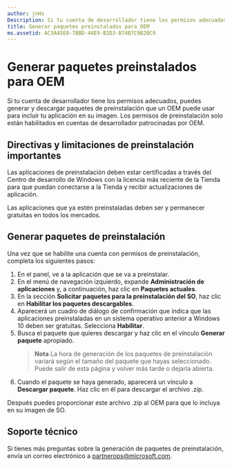 ```yaml
---
author: jnHs
Description: Si tu cuenta de desarrollador tiene los permisos adecuados, puedes generar y descargar paquetes de preinstalación que un OEM puede usar para incluir tu aplicación en su imagen.
title: Generar paquetes preinstalados para OEM
ms.assetid: AC3A45E8-7BBD-44E9-B2D3-B74B7C9B2BC9
---
```


# Generar paquetes preinstalados para OEM


Si tu cuenta de desarrollador tiene los permisos adecuados, puedes generar y descargar paquetes de preinstalación que un OEM puede usar para incluir tu aplicación en su imagen. Los permisos de preinstalación solo están habilitados en cuentas de desarrollador patrocinadas por OEM.

## Directivas y limitaciones de preinstalación importantes


Las aplicaciones de preinstalación deben estar certificadas a través del Centro de desarrollo de Windows con la licencia más reciente de la Tienda para que puedan conectarse a la Tienda y recibir actualizaciones de aplicación.

Las aplicaciones que ya estén preinstaladas deben ser y permanecer gratuitas en todos los mercados.

## Generar paquetes de preinstalación


Una vez que se habilite una cuenta con permisos de preinstalación, completa los siguientes pasos:

1.  En el panel, ve a la aplicación que se va a preinstalar.
2.  En el menú de navegación izquierdo, expande **Administración de aplicaciones** y, a continuación, haz clic en **Paquetes actuales**.
3.  En la sección **Solicitar paquetes para la preinstalación del SO**, haz clic en **Habilitar los paquetes descargables**.
4.  Aparecerá un cuadro de diálogo de confirmación que indica que las aplicaciones preinstaladas en un sistema operativo anterior a Windows 10 deben ser gratuitas. Selecciona **Habilitar**.
5.  Busca el paquete que quieres descargar y haz clic en el vínculo **Generar paquete** apropiado.
    > **Nota**  La hora de generación de los paquetes de preinstalación variará según el tamaño del paquete que hayas seleccionado. Puede salir de esta página y volver más tarde o dejarla abierta.
6.  Cuando el paquete se haya generado, aparecerá un vínculo a **Descargar paquete**. Haz clic en él para descargar el archivo .zip.

Después puedes proporcionar este archivo .zip al OEM para que lo incluya en su imagen de SO.

## Soporte técnico


Si tienes más preguntas sobre la generación de paquetes de preinstalación, envía un correo electrónico a <partnerops@microsoft.com>.

 

 






<!--HONumber=May16_HO2-->


